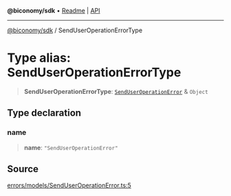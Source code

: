 **@biconomy/sdk** • [Readme](../README.md) \| [API](../globals.md)

***

[@biconomy/sdk](../README.md) / SendUserOperationErrorType

# Type alias: SendUserOperationErrorType

> **SendUserOperationErrorType**: [`SendUserOperationError`](../classes/SendUserOperationError.md) & `Object`

## Type declaration

### name

> **name**: `"SendUserOperationError"`

## Source

[errors/models/SendUserOperationError.ts:5](https://github.com/bcnmy/sdk/blob/main/src/errors/models/SendUserOperationError.ts#L5)
